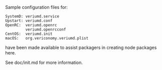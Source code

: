 Sample configuration files for:
```
SystemD: veriumd.service
Upstart: veriumd.conf
OpenRC:  veriumd.openrc
         veriumd.openrcconf
CentOS:  veriumd.init
macOS:   org.vericonomy.veriumd.plist
```
have been made available to assist packagers in creating node packages here.

See doc/init.md for more information.
